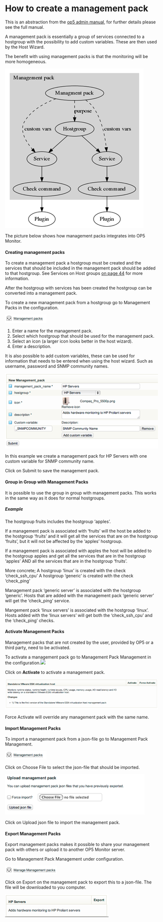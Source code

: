 # How to create a management pack

This is an abstraction from the [op5 admin manual](http://goo.gl/1aUa3A), for further details please see the full manual.

A management pack is essentially a group of services connected to a hostgroup with the possibility to add custom variables. These are then used by the Host Wizard.

The benefit with using management packs is that the monitoring will be more homogeneous.

![](attachments/4653645/5242926.png)

The picture below shows how management packs integrates into OP5 Monitor.

#### Creating management packs

To create a management pack a hostgroup must be created and the services that should be included in the management pack should be added to that hostgroup. See Services on Host groups [on page 44](https://www.op5.com/manuals/op5_Monitor_Administrator_Manual/op5_monitor_configuration_tool.html#ww1252502 "Monitoring objects configuration") for more information.

After the hostgroup with services has been created the hostgroup can be converted into a management pack.

To create a new management pack from a hostgroup go to Management Packs in the configuration.

![](attachments/4653645/5242927.png)

1. Enter a name for the management pack.
2. Select which hostgroup that should be used for the management pack.
3. Select an icon (a larger icon looks better in the host wizard).
4. Enter a description.

It is also possible to add custom variables, these can be used for information that needs to be entered when using the host wizard. Such as username, password and SNMP community names.

![](attachments/4653645/5242928.png)

In this example we create a management pack for HP Servers with one custom variable for SNMP community name.

Click on Submit to save the management pack.

#### Group in Group with Management Packs

It is possible to use the group in group with management packs. This works in the same way as it does for normal hostgroups.

##### Example

The hostgroup fruits includes the hostgroup ‘apples’.

If a management pack is associated with ‘fruits’ will the host be added to the hostgroup ‘fruits’ and it will get all the services that are on the hostgroup ‘fruits’, but it will not be affected by the ‘apples’ hostgroup.

If a management pack is associated with apples the host will be added to the hostgroup apples and get all the services that are in the hostgroup ‘apples’ AND all the services that are in the hostgroup ‘fruits’.

More concrete;
A hostgroup ‘linux’ is created with the check ‘check\_ssh\_cpu’
A hostgroup ‘generic’ is created with the check ‘check\_ping’

Management pack ‘generic server’ is associated with the hostgroup ‘generic’. Hosts that are added with the management pack ‘generic server’ will get the ‘check\_ping’ service.

Mangement pack ‘linux servers’ is associated with the hostgroup ‘linux’. Hosts added with the ‘linux servers’ will get both the ‘check\_ssh\_cpu’ and the ‘check\_ping’ checks.

#### Activate Management Packs

Management packs that are not created by the user, provided by OP5 or a third party, need to be activated.

To activate a management pack go to Management Pack Management in the configuration.![](https://www.op5.com/manuals/op5_Monitor_Administrator_Manual/images/manpack_manager.png)

Click on **Activate** to activate a management pack.

![](attachments/4653645/5242929.png)

Force Activate will override any management pack with the same name.

#### Import Management Packs

To import a management pack from a json-file go to Management Pack Management.

![](attachments/4653645/5242930.png)

Click on Choose File to select the json-file that should be imported.

![](attachments/4653645/5242931.png)

Click on Upload json file to import the management pack.

#### Export Management Packs

Export management packs makes it possible to share your management pack with others or upload it to another OP5 Monitor server.

Go to Management Pack Management under configuration.

![](attachments/4653645/5242933.png)

Click on Export on the management pack to export this to a json-file. The file will be downloaded to you computer.

![](attachments/4653645/5242934.png)
